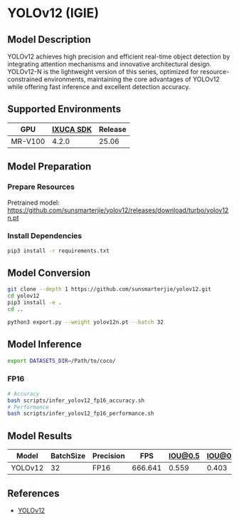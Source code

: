 # YOLOv12 (IGIE)

## Model Description

YOLOv12 achieves high precision and efficient real-time object detection by integrating attention mechanisms and innovative architectural design. YOLOv12-N is the lightweight version of this series, optimized for resource-constrained environments, maintaining the core advantages of YOLOv12 while offering fast inference and excellent detection accuracy.

## Supported Environments

| GPU    | [IXUCA SDK](https://gitee.com/deep-spark/deepspark#%E5%A4%A9%E6%95%B0%E6%99%BA%E7%AE%97%E8%BD%AF%E4%BB%B6%E6%A0%88-ixuca) | Release |
|--------|-----------|---------|
| MR-V100 | 4.2.0     |  25.06  |

## Model Preparation

### Prepare Resources

Pretrained model: <https://github.com/sunsmarterjie/yolov12/releases/download/turbo/yolov12n.pt>

### Install Dependencies

```bash
pip3 install -r requirements.txt
```

## Model Conversion

```bash
git clone --depth 1 https://github.com/sunsmarterjie/yolov12.git
cd yolov12
pip3 install -e .
cd ..

python3 export.py --weight yolov12n.pt --batch 32
```

## Model Inference

```bash
export DATASETS_DIR=/Path/to/coco/
```

### FP16

```bash
# Accuracy
bash scripts/infer_yolov12_fp16_accuracy.sh
# Performance
bash scripts/infer_yolov12_fp16_performance.sh
```

## Model Results

| Model   | BatchSize | Precision | FPS     | IOU@0.5 | IOU@0.5:0.95 |
| ------- | --------- | --------- | ------- | ------- | ------------ |
| YOLOv12 | 32        | FP16      | 666.641 | 0.559   | 0.403        |

## References

- [YOLOv12](https://github.com/sunsmarterjie/yolov12)
